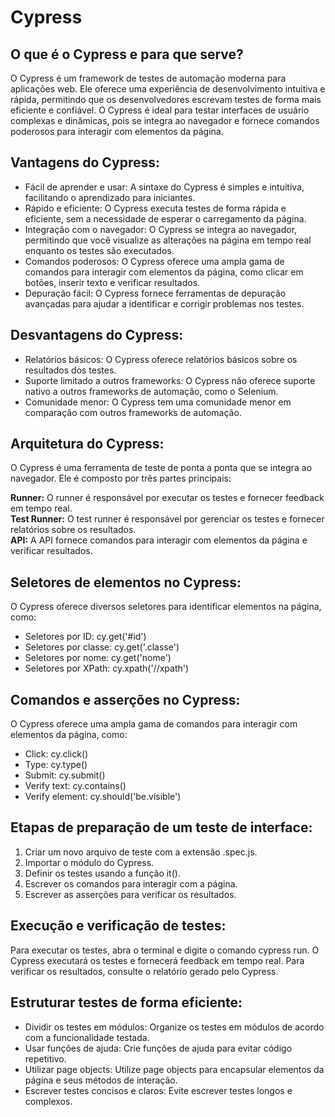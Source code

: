 # Cypress

## O que é o Cypress e para que serve?

O Cypress é um framework de testes de automação moderna para aplicações web. Ele oferece uma experiência de desenvolvimento intuitiva e rápida, permitindo que os desenvolvedores escrevam testes de forma mais eficiente e confiável. O Cypress é ideal para testar interfaces de usuário complexas e dinâmicas, pois se integra ao navegador e fornece comandos poderosos para interagir com elementos da página.

## Vantagens do Cypress:

- Fácil de aprender e usar: A sintaxe do Cypress é simples e intuitiva, facilitando o aprendizado para iniciantes.
- Rápido e eficiente: O Cypress executa testes de forma rápida e eficiente, sem a necessidade de esperar o carregamento da página.
- Integração com o navegador: O Cypress se integra ao navegador, permitindo que você visualize as alterações na página em tempo real enquanto os testes são executados.
- Comandos poderosos: O Cypress oferece uma ampla gama de comandos para interagir com elementos da página, como clicar em botões, inserir texto e verificar resultados.
- Depuração fácil: O Cypress fornece ferramentas de depuração avançadas para ajudar a identificar e corrigir problemas nos testes.

## Desvantagens do Cypress:

- Relatórios básicos: O Cypress oferece relatórios básicos sobre os resultados dos testes.
- Suporte limitado a outros frameworks: O Cypress não oferece suporte nativo a outros frameworks de automação, como o Selenium.
- Comunidade menor: O Cypress tem uma comunidade menor em comparação com outros frameworks de automação.

## Arquitetura do Cypress:

O Cypress é uma ferramenta de teste de ponta a ponta que se integra ao navegador. Ele é composto por três partes principais:

**Runner:** O runner é responsável por executar os testes e fornecer feedback em tempo real.  
**Test Runner:** O test runner é responsável por gerenciar os testes e fornecer relatórios sobre os resultados.  
**API:** A API fornece comandos para interagir com elementos da página e verificar resultados.

## Seletores de elementos no Cypress:

O Cypress oferece diversos seletores para identificar elementos na página, como:

- Seletores por ID: cy.get('#id')
- Seletores por classe: cy.get('.classe')
- Seletores por nome: cy.get('nome')
- Seletores por XPath: cy.xpath('//xpath')

## Comandos e asserções no Cypress:

O Cypress oferece uma ampla gama de comandos para interagir com elementos da página, como:

- Click: cy.click()
- Type: cy.type()
- Submit: cy.submit()
- Verify text: cy.contains()
- Verify element: cy.should('be.visible')

## Etapas de preparação de um teste de interface:

1. Criar um novo arquivo de teste com a extensão .spec.js.
2. Importar o módulo do Cypress.
3. Definir os testes usando a função it().
4. Escrever os comandos para interagir com a página.
5. Escrever as asserções para verificar os resultados.

## Execução e verificação de testes:

Para executar os testes, abra o terminal e digite o comando cypress run. O Cypress executará os testes e fornecerá feedback em tempo real. Para verificar os resultados, consulte o relatório gerado pelo Cypress.

## Estruturar testes de forma eficiente:

- Dividir os testes em módulos: Organize os testes em módulos de acordo com a funcionalidade testada.
- Usar funções de ajuda: Crie funções de ajuda para evitar código repetitivo.
- Utilizar page objects: Utilize page objects para encapsular elementos da página e seus métodos de interação.
- Escrever testes concisos e claros: Evite escrever testes longos e complexos.
